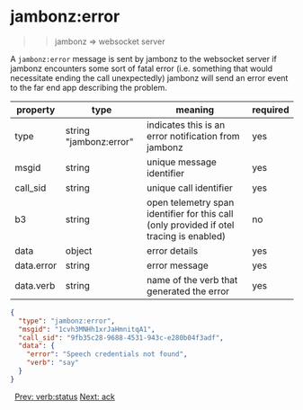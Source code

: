 # jambonz:error

>> jambonz => websocket server

A `jambonz:error` message is sent by jambonz to the websocket server if jambonz encounters some sort of fatal error (i.e. something that would necessitate ending the call unexpectedly) jambonz will send an error event to the far end app describing the problem.

|property|type|meaning|required|
|--------|----|-------|--------|
|type|string "jambonz:error"|indicates this is an error notification from jambonz|yes|
|msgid|string|unique message identifier|yes|
|call_sid|string|unique call identifier|yes|
|b3|string|open telemetry span identifier for this call (only provided if otel tracing is enabled)|no|
|data|object|error details|yes|
|data.error|string|error message|yes|
|data.verb|string|name of the verb that generated the error|yes|

```json
{
  "type": "jambonz:error",
  "msgid": "1cvh3MNHh1xrJaHmnitqA1",
  "call_sid": "9fb35c28-9688-4531-943c-e280b04f3adf",
  "data": {
    "error": "Speech credentials not found",
    "verb": "say"
  }
}
```

<p class="flex">
<span>&nbsp;</span>
<a href="/docs/ws/verb-status">Prev: verb:status</a>
<a href="/docs/ws/ack">Next: ack</a>
</p>

